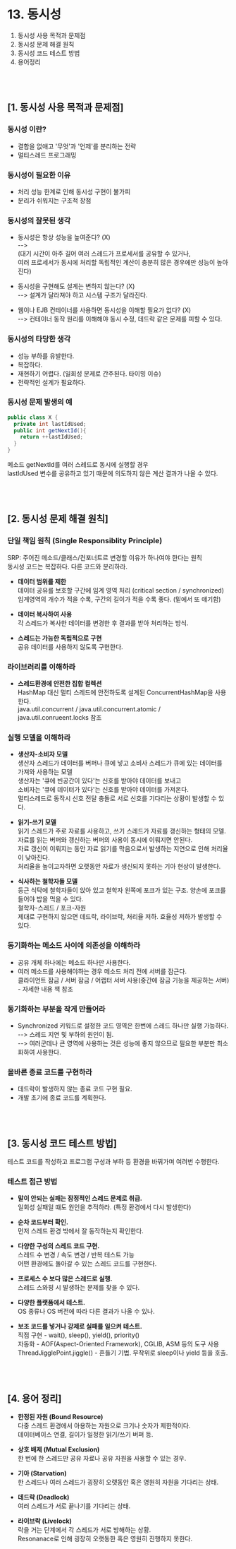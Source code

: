 # 13. 동시성
1. 동시성 사용 목적과 문제점
2. 동시성 문제 해결 원칙 
3. 동시성 코드 테스트 방법
4. 용어정리

<br><br>
## [1. 동시성 사용 목적과 문제점]

### 동시성 이란?
- 결합을 없애고 '무엇'과 '언제'를 분리하는 전략
- 멀티스레드 프로그래밍

### 동시성이 필요한 이유
- 처리 성능 한계로 인해 동시성 구현이 불가피
- 분리가 쉬워지는 구조적 장점

### 동시성의 잘못된 생각
- 동시성은 항상 성능을 높여준다? (X)
<br> --> 
<br>(대기 시간이 아주 길어 여러 스레드가 프로세서를 공유할 수 있거나, 
<br>여러 프로세서가 동시에 처리할 독립적인 계산이 충분히 많은 경우에만 성능이 높아진다)

- 동시성을 구현해도 설계는 변하지 않는다? (X)
<br> --> 설계가 달라져야 하고 시스템 구조가 달라진다.

- 웹이나 EJB 컨테이너를 사용하면 동시성을 이해할 필요가 없다? (X)
<br> --> 컨테이너 동작 원리를 이해해야 동시 수정, 데드락 같은 문제를 피할 수 있다.

### 동시성의 타당한 생각
- 성능 부하를 유발한다.
- 복잡하다.
- 재현하기 어렵다. (일회성 문제로 간주된다. 타이밍 이슈)
- 전략적인 설계가 필요하다.

### 동시성 문제 발생의 예
```java
public class X {
  private int lastIdUsed;
  public int getNextId(){
    return ++lastIdUsed;
  }
}
```
메소드 getNextId를 여러 스레드로 동시에 실행할 경우 
<br>lastIdUsed 변수를 공유하고 있기 때문에 의도하지 않은 계산 결과가 나올 수 있다.

<br><br>
## [2. 동시성 문제 해결 원칙]

### 단일 책임 원칙 (Single Responsiblity Principle)
SRP: 주어진 메소드/클래스/컨포너트르 변경할 이유가 하나여야 한다는 원칙
<br>동시성 코드는 복잡하다. 다른 코드와 분리하라.

* __데이터 범위를 제한__
<br>데이터 공유를 보호할 구간에 임계 영역 처리 (critical section / synchronized)
<br>임계영역의 개수가 적을 수록, 구간의 길이가 적을 수록 좋다. (밑에서 또 얘기함)

* __데이터 복사하여 사용__
<br>각 스레드가 복사한 데이터를 변경한 후 결과를 받아 처리하는 방식.

* __스레드는 가능한 독립적으로 구현__
<br>공유 데이터를 사용하지 않도록 구현한다.

### 라이브러리를 이해하라
* __스레드환경에 안전한 집합 컬렉션__
<br>HashMap 대신 멀티 스레드에 안전하도록 설계된 ConcurrentHashMap을 사용한다.
<br>java.util.concurrent / java.util.concurrent.atomic / java.util.conrueent.locks 참조

### 실행 모델을 이해하라
* __생산자-소비자 모델__
<br>생산자 스레드가 데이터를 버퍼나 큐에 넣고 소비사 스레드가 큐에 있는 데이터를 가져와 사용하는 모델
<br>생산자는 '큐에 빈공간이 있다'는 신호를 받아야 데이터를 보내고
<br>소비자는 '큐에 데이터가 있다'는 신호를 받아야 데이터를 가져온다.
<br>멀티스레드로 동작시 신호 전달 충돌로 서로 신호를 기다리는 상황이 발생할 수 있다.

* __읽기-쓰기 모델__
<br>읽기 스레드가 주로 자료를 사용하고, 쓰기 스레드가 자료를 갱신하는 형태의 모델.
<br>자료를 읽는 버퍼와 갱신하는 버퍼의 사용이 동시에 이뤄지면 안된다.
<br>자료 갱신이 이뤄지는 동안 자료 읽기를 막음으로서 발생하는 지연으로 인해 처리율이 낮아진다.
<br>처리율을 높이고자하면 오랫동안 자료가 생신되지 못하는 기아 현상이 발생한다.

* __식사하는 철학자들 모델__
<br>둥근 식탁에 철학자들이 앉아 있고 철학자 왼쪽에 포크가 있는 구조. 양손에 포크를 들어야 밥을 먹을 수 있다.
<br>철학자-스레드 / 포크-자원
<br>제대로 구현하지 않으면 데드락, 라이브락, 처리율 저하. 효율성 저하가 발생할 수 있다.

### 동기화하는 메소드 사이에 의존성을 이해하라
* 공유 개체 하나에는 메소드 하나만 사용한다.
* 여러 메소드를 사용해야하는 경우 메소드 처리 전에 서버를 잠근다.
<br>클라이언트 잠금 / 서버 잠금 / 어랩터 서버 사용(중간에 잠금 기능을 제공하는 서버) - 자세한 내용 책 참조

### 동기화하는 부분을 작게 만들어라
* Synchronized 키워드로 설정한 코드 영역은 한번에 스레드 하나만 실행 가능하다.
<br>--> 스레드 지연 및 부하의 원인이 됨.
<br>--> 여러군데나 큰 영역에 사용하는 것은 성능에 좋지 않으므로 필요한 부분만 최소화하여 사용한다.

### 올바른 종료 코드를 구현하라
* 데드락이 발생하지 않는 종료 코드 구현 필요.
* 개발 초기에 종료 코드를 계획한다.

<br><br>
## [3. 동시성 코드 테스트 방법]
테스트 코드를 작성하고 프로그램 구성과 부하 등 환경을 바꿔가며 여려번 수행한다.

### 테스트 접근 방법
* __말이 안되는 실패는 잠정적인 스레드 문제로 취급.__
<br>일회성 실패일 떄도 원인을 추적하라. (특정 환경에서 다시 발생한다)

* __순차 코드부터 확인.__
<br>먼저 스레드 환경 밖에서 잘 동작하는지 확인한다.

* __다양한 구성의 스레드 코드 구현.__
<br>스레드 수 변경 / 속도 변경 / 반복 테스트 가능
<br>어떤 환경에도 돌아갈 수 있는 스레드 코드를 구현한다.

* __프로세스 수 보다 많은 스레드로 실행.__
<br>스레드 스와핑 시 발생하는 문제를 찾을 수 있다.

* __다양한 플랫폼에서 테스트.__
<br>OS 종류나 OS 버전에 따라 다른 결과가 나올 수 있나.

* __보조 코드를 넣거나 강제로 실패를 일으켜 테스트.__
<br>직접 구현 - wait(), sleep(), yield(), priority()
<br>자동화 - AOF(Aspect-Oriented Framework), CGLIB, ASM 등의 도구 사용
<br>ThreadJigglePoint.jiggle() - 흔들기 기법. 무작위로 sleep이나 yield 등을 호출.

<br><br>
## [4. 용어 정리]
* __한정된 자원 (Bound Resource)__
<br>다중 스레드 환경에서 아용하는 자원으로 크기나 숫자가 제한적이다. 
<br>데이터베이스 연결, 길이가 일정한 읽기/쓰기 버퍼 등.

* __상호 배제 (Mutual Exclusion)__
<br>한 번에 한 스레드만 공유 자료나 공유 자원을 사용할 수 있는 경우.

* __기아 (Starvation)__
<br>한 스레드나 여러 스레드가 굉장히 오랫동안 혹은 영원히 자원을 기다리는 상태.

* __데드락 (Deadlock)__
<br>여러 스레드가 서로 끝나기를 기다리는 상태.

* __라이브락 (Livelock)__
<br>락을 거는 단계에서 각 스레드가 서로 방해하는 상황. 
<br>Resonanace로 인해 굉장히 오랫동한 혹은 영원히 진행하지 못한다.
